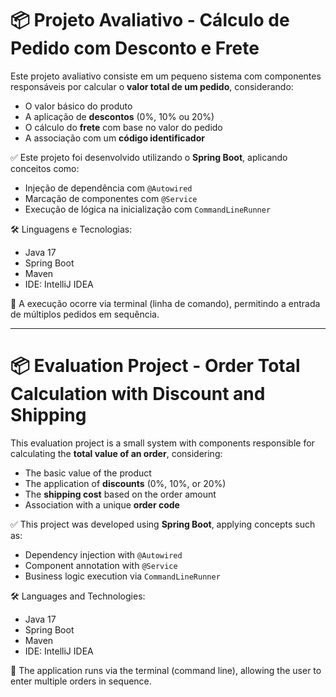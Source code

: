 # 📦 Projeto Avaliativo - Cálculo de Pedido com Desconto e Frete

Este projeto avaliativo consiste em um pequeno sistema com componentes responsáveis por calcular o **valor total de um pedido**, considerando:

- O valor básico do produto
- A aplicação de **descontos** (0%, 10% ou 20%)
- O cálculo do **frete** com base no valor do pedido
- A associação com um **código identificador**

✅ Este projeto foi desenvolvido utilizando o **Spring Boot**, aplicando conceitos como:

- Injeção de dependência com `@Autowired`
- Marcação de componentes com `@Service`
- Execução de lógica na inicialização com `CommandLineRunner`

🛠️ Linguagens e Tecnologias:

- Java 17
- Spring Boot
- Maven
- IDE: IntelliJ IDEA

🚀 A execução ocorre via terminal (linha de comando), permitindo a entrada de múltiplos pedidos em sequência.

----------------------------------------------------------------------------------------------------------------------------------------------------------------------------------

# 📦 Evaluation Project - Order Total Calculation with Discount and Shipping

This evaluation project is a small system with components responsible for calculating the **total value of an order**, considering:

- The basic value of the product
- The application of **discounts** (0%, 10%, or 20%)
- The **shipping cost** based on the order amount
- Association with a unique **order code**

✅ This project was developed using **Spring Boot**, applying concepts such as:

- Dependency injection with `@Autowired`
- Component annotation with `@Service`
- Business logic execution via `CommandLineRunner`


🛠️ Languages and Technologies:

- Java 17  
- Spring Boot  
- Maven  
- IDE: IntelliJ IDEA

🚀 The application runs via the terminal (command line), allowing the user to enter multiple orders in sequence.
